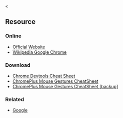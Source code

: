 &lt;

Resource
--------

### Online

-   [Official Website](http://www.google.com/chrome/)
-   [Wikipedia Google Chrome](http://en.wikipedia.org/wiki/Google_Chrome)

### Download

-   [Chrome Devtools Cheat Sheet](http://anti-code.com/devtools-cheatsheet/)
-   [ChromePlus Mouse Gestures CheatSheet](../www.jake.dk/Download/ChromePlus_Mouse_Gestures_CheatSheet_version_1.0.jpg)
-   [ChromePlus Mouse Gestures CheatSheet \[backup\]](static/cs/ChromePlus_Mouse_Gestures_CheatSheet_version_1.0.jpg)

### Related

-   [Google](google.html "Google Cheat Sheet")
